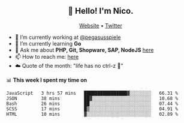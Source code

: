 <h2 align="center">👋 Hello! I'm Nico.</h2>
<p align="center">
  <a href="https://gruselhaus.com">Website</a> •
  <a href="https://twitter.com/NicoFinkernagel">Twitter</a>
</p>


- 🔭 I’m currently working at [@pegasusspiele](https://github.com/pegasusspiele)
- 🌱 I’m currently learning **Go**
- 💬 Ask me about **PHP, Git, Shopware, SAP, NodeJS** [here](https://github.com/gruselhaus/gruselhaus/issues)
- 📫 How to reach me: [here](https://github.com/gruselhaus/gruselhaus/issues)
- ☁️ Quote of the month: "life has no ctrl-z 🌴"

📊 **This week I spent my time on**
<!--START_SECTION:waka-->
```text
JavaScript   3 hrs 57 mins   ████████████████▓░░░░░░░░   66.31 % 
JSON         38 mins         ██▓░░░░░░░░░░░░░░░░░░░░░░   10.68 % 
Bash         26 mins         ██░░░░░░░░░░░░░░░░░░░░░░░   07.44 % 
SCSS         17 mins         █▒░░░░░░░░░░░░░░░░░░░░░░░   04.91 % 
HTML         10 mins         ▓░░░░░░░░░░░░░░░░░░░░░░░░   02.89 % 
```
<!--END_SECTION:waka-->
